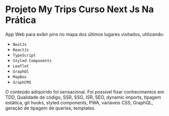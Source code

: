 # Projeto My Trips Curso Next Js Na Prática

App Web para exibir pins no mapa dos últimos lugares visitados, utilizando:

- `NextJs`
- `ReactJs`
- `TypeScript`
- `Styled Components`
- `Leaflet`
- `GraphQl`
- `MapBox`
- `GraphCMS`

O conteúdo adiquirido foi sensacional. Foi possível fixar conhecimentos em TDD, Qualidade de código, SSR, SSG, ISR, SEO, dynamic imports, tipagem estática, git hooks, styled components, PWA, variáveis CSS, GraphQL, geração de tipagem de queries, templates.


